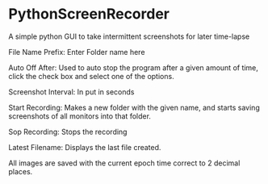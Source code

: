 # PythonScreenRecorder
A simple python GUI to take intermittent screenshots for later time-lapse

File Name Prefix:
Enter Folder name here

Auto Off After:
Used to auto stop the program after a given amount of time, click the check box and select one of the options.

Screenshot Interval:
In put in seconds

Start Recording:
Makes a new folder with the given name, and starts saving screenshots of all monitors into that folder.

Sop Recording:
Stops the recording 

Latest Filename:
Displays the last file created.


All images are saved with the current epoch time correct to 2 decimal places.
